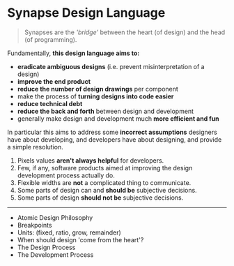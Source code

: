 # Synapse Design Language

> Synapses are the _'bridge'_ between the heart (of design) and the head (of programming).

Fundamentally, **this design language aims to:**

* **eradicate ambiguous designs** (i.e. prevent misinterpretation of a design)
* **improve the end product**
* **reduce the number of design drawings** per component
* make the process of **turning designs into code easier**
* **reduce technical debt**
* **reduce the back and forth** between design and development
* generally make design and development much **more efficient and fun**

In particular this aims to address some **incorrect assumptions** designers have about
developing, and developers have about designing, and provide a simple resolution.

1) Pixels values **aren't always helpful** for developers.
2) Few, if any, software products aimed at improving the design development process
   actually do.
3) Flexible widths are **not** a complicated thing to communicate.
4) Some parts of design can and **should be** subjective decisions.
5) Some parts of design **should not be** subjective decisions.

---

* Atomic Design Philosophy
* Breakpoints
* Units: (fixed, ratio, grow, remainder)
* When should design 'come from the heart'?
* The Design Process
* The Development Process
